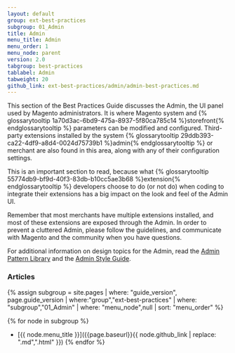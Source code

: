 ```yaml
---
layout: default
group: ext-best-practices
subgroup: 01_Admin
title: Admin
menu_title: Admin
menu_order: 1
menu_node: parent
version: 2.0
tabgroup: best-practices
tablabel: Admin
tabweight: 20
github_link: ext-best-practices/admin/admin-best-practices.md
---
```


This section of the Best Practices Guide discusses the Admin, the UI panel used by Magento administrators. It is where Magento system and {% glossarytooltip 1a70d3ac-6bd9-475a-8937-5f80ca785c14 %}storefront{% endglossarytooltip %} parameters can be modified and configured. Third-party extensions installed by the system {% glossarytooltip 29ddb393-ca22-4df9-a8d4-0024d75739b1 %}admin{% endglossarytooltip %} or merchant are also found in this area, along with any of their configuration settings.

This is an important section to read, because what {% glossarytooltip 55774db9-bf9d-40f3-83db-b10cc5ae3b68 %}extension{% endglossarytooltip %} developers choose to do (or not do) when coding to integrate their extensions has a big impact on the look and feel of the Admin UI.

<div class="bs-callout bs-callout-info" id="info">
  <p>Remember that most merchants have multiple extensions installed, and most of these extensions are exposed through the Admin. In order to prevent a cluttered Admin, please follow the guidelines, and communicate with Magento and the community when you have questions.</p>
</div>

For additional information on design topics for the Admin, read the [Admin Pattern Library]({{page.baseurl}}pattern-library/bk-pattern.html) and the [Admin Style Guide]({{page.baseurl}}design-styleguide/bk-styleguide.html).

### Articles

{% assign subgroup = site.pages | where: "guide_version", page.guide_version | where:"group","ext-best-practices" | where: "subgroup","01_Admin" | where: "menu_node",null | sort: "menu_order" %}

{% for node in subgroup %}
*  [{{ node.menu_title }}]({{page.baseurl}}{{ node.github_link | replace: ".md",".html" }})
{% endfor %}
